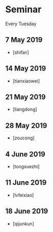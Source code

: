 # Seminar
Every Tuesday

## 7 May 2019
* [shifan] 

## 14  May 2019
* [tianxiaowei]


## 21 May 2019
* [liangdong]

## 28 May 2019
* [zoucong]

## 4 June 2019
* [tongxuezhi]

## 11 June 2019
* [lvfeixiao]

## 18 June 2019
* [qijunkun]

